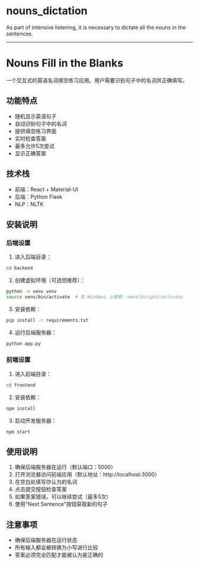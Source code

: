 # nouns_dictation

As part of intensive listening, it is necessary to dictate all the nouns in the sentences.

---

# Nouns Fill in the Blanks

一个交互式的英语名词填空练习应用。用户需要识别句子中的名词并正确填写。

## 功能特点

- 随机显示英语句子
- 自动识别句子中的名词
- 提供填空练习界面
- 实时检查答案
- 最多允许5次尝试
- 显示正确答案

## 技术栈

- 前端：React + Material-UI
- 后端：Python Flask
- NLP：NLTK

## 安装说明

### 后端设置

1. 进入后端目录：
```bash
cd backend
```

2. 创建虚拟环境（可选但推荐）：
```bash
python -m venv venv
source venv/bin/activate  # 在 Windows 上使用: venv\Scripts\activate
```

3. 安装依赖：
```bash
pip install -r requirements.txt
```

4. 运行后端服务器：
```bash
python app.py
```

### 前端设置

1. 进入前端目录：
```bash
cd frontend
```

2. 安装依赖：
```bash
npm install
```

3. 启动开发服务器：
```bash
npm start
```

## 使用说明

1. 确保后端服务器在运行（默认端口：5000）
2. 打开浏览器访问前端应用（默认地址：http://localhost:3000）
3. 在空白处填写你认为的名词
4. 点击提交按钮检查答案
5. 如果答案错误，可以继续尝试（最多5次）
6. 使用"Next Sentence"按钮获取新的句子

## 注意事项

- 确保后端服务器在运行状态
- 所有输入都会被转换为小写进行比较
- 答案必须完全匹配才能被认为是正确的 
 